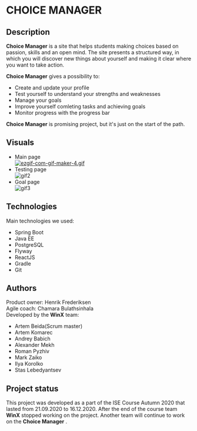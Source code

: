 # CHOICE MANAGER
## Description
**Choice Manager** is a site that helps students making choices based on passion, skills and an open mind. The site presents a structured way, in which you will discover new things about yourself and making it clear where you want to take action.  

**Choice Manager** gives a possibility to:  

- Create and update your profile
- Test yourself to understand your strengths and weaknesses
- Manage your goals
- Improve yourself comleting tasks and achieving goals
- Monitor progress with the progress bar  

**Choice Manager** is promising project, but it's just on the start of the path.  

## Visuals  

- Main page  
[![ezgif-com-gif-maker-4.gif](https://i.postimg.cc/3w5KPMNv/ezgif-com-gif-maker-4.gif)](https://postimg.cc/QFmGTyp8)  
- Testing page  
![gif2](https://i.postimg.cc/3w5KPMNv/ezgif-com-gif-maker-4.gif)
- Goal page  
![gif3](https://i.postimg.cc/k4cB526P/ezgif-com-gif-maker-5.gif)

## Technologies
Main technologies we used:  

- Spring Boot
- Java EE
- PostgreSQL
- Flyway
- ReactJS
- Gradle
- Git

## Authors
Product owner: Henrik Frederiksen  
Agile coach: Chamara Bulathsinhala  
Developed by the **WinX** team:

- Artem Beida(Scrum master)
- Artem Komarec
- Andrey Babich
- Alexander Mekh
- Roman Pyzhiv
- Mark Zaiko
- Ilya Korolko
- Stas Lebedyantsev

## Project status
This project was developed as a part of the ISE Course Autumn 2020 that lasted from 21.09.2020 to 16.12.2020. After the end of the course team **WinX** stopped working on the project. Another team will continue to work on the  **Choice Manager** .
